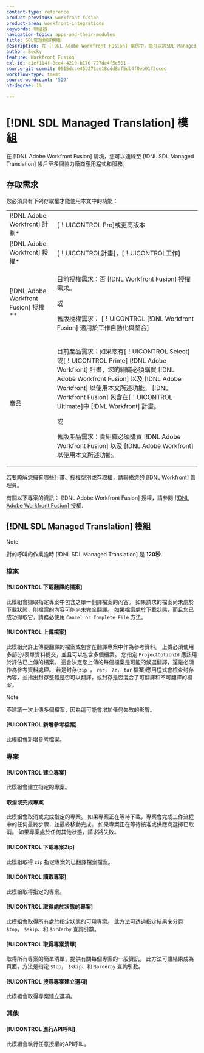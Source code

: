 ```yaml
---
content-type: reference
product-previous: workfront-fusion
product-area: workfront-integrations
keywords: 聯結器
navigation-topic: apps-and-their-modules
title: SDL管理翻譯模組
description: 在 [!DNL Adobe Workfront Fusion] 案例中，您可以將SDL Managed Translation帳戶連線至多個協力廠商的應用程式和服務。
author: Becky
feature: Workfront Fusion
exl-id: e1ef114f-8ce4-4210-b176-727dc4f5e561
source-git-commit: 0915dcce45b271ee18cdd8af5db4f0eb01f3cced
workflow-type: tm+mt
source-wordcount: '529'
ht-degree: 1%

---
```


# [!DNL SDL Managed Translation] 模組

在 [!DNL Adobe Workfront Fusion] 情境，您可以連線至 [!DNL SDL Managed Translation] 帳戶至多個協力廠商應用程式和服務。

## 存取需求

您必須具有下列存取權才能使用本文中的功能：

<table style="table-layout:auto"> 
 <col> 
 <col> 
 <tbody> 
  <tr> 
   <td role="rowheader">[!DNL Adobe Workfront] 計劃*</td>
  <td> <p>[！UICONTROL Pro]或更高版本</p> </td>
  </tr> 
  <tr data-mc-conditions=""> 
   <td role="rowheader">[!DNL Adobe Workfront] 授權*</td>
   <td> <p>[！UICONTROL計畫]，[！UICONTROL工作]</p> </td> 
  </tr> 
  <tr> 
   <td role="rowheader">[!DNL Adobe Workfront Fusion] 授權**</td> 
   <td>
   <p>目前授權需求：否 [!DNL Workfront Fusion] 授權需求。</p>
   <p>或</p>
   <p>舊版授權需求： [！UICONTROL [!DNL Workfront Fusion] 適用於工作自動化與整合] </p>
   </td> 
  </tr> 
  <tr> 
   <td role="rowheader">產品</td> 
   <td>
   <p>目前產品需求：如果您有[！UICONTROL Select]或[！UICONTROL Prime] [!DNL Adobe Workfront] 計畫，您的組織必須購買 [!DNL Adobe Workfront Fusion] 以及 [!DNL Adobe Workfront] 以使用本文所述功能。 [!DNL Workfront Fusion] 包含在[！UICONTROL Ultimate]中 [!DNL Workfront] 計畫。</p>
   <p>或</p>
   <p>舊版產品需求：貴組織必須購買 [!DNL Adobe Workfront Fusion] 以及 [!DNL Adobe Workfront] 以使用本文所述功能。</p>
   </td> 
  </tr> 
 </tbody> 
</table>

若要瞭解您擁有哪些計畫、授權型別或存取權，請聯絡您的 [!DNL Workfront] 管理員。

有關以下專案的資訊： [!DNL Adobe Workfront Fusion] 授權，請參閱 [[!DNL Adobe Workfront Fusion] 授權](../../workfront-fusion/get-started/license-automation-vs-integration.md).

## [!DNL SDL Managed Translation] 模組

>[!NOTE]
>
>對的呼叫的作業逾時 [!DNL SDL Managed Translation] 是 **120秒**.

### 檔案

#### [!UICONTROL 下載翻譯的檔案]

此模組會擷取指定專案中包含之單一翻譯檔案的內容。 如果請求的檔案尚未處於下載狀態，則檔案的內容可能尚未完全翻譯。 如果檔案處於下載狀態，而且您已成功擷取它，請務必使用 `Cancel or Complete File` 方法。

#### [!UICONTROL 上傳檔案]

此模組允許上傳要翻譯的檔案或包含在翻譯專案中作為參考資料。 上傳必須使用多部分/表單資料提交，並且可以包含多個檔案。 您指定 `ProjectOptionId` 應該用於評估已上傳的檔案。 這會決定您上傳的每個檔案是可能的候選翻譯，還是必須作為參考資料處理。 若是封存(`zip `， `rar`， `7z`， `tar` 檔案)應用程式會檢查封存內容，並指出封存整體是否可以翻譯，或封存是否混合了可翻譯和不可翻譯的檔案。

>[!NOTE]
>
>不建議一次上傳多個檔案，因為這可能會增加任何失敗的影響。

#### [!UICONTROL 新增參考檔案]

此模組會新增參考檔案。

### 專案

#### [!UICONTROL 建立專案]

此模組會建立指定的專案。

#### 取消或完成專案

此模組會取消或完成指定的專案。 如果專案正在等待下載，專案會完成工作流程中的任何最終步驟，並最終移動完成。 如果專案正在等待核准或供應商選擇已取消。 如果專案處於任何其他狀態，請求將失敗。

#### [!UICONTROL 下載專案Zip]

此模組取得 `zip` 指定專案的已翻譯檔案檔案。

#### [!UICONTROL 讀取專案]

此模組取得指定的專案。

#### [!UICONTROL 取得處於狀態的專案]

此模組會取得所有處於指定狀態的可用專案。 此方法可透過指定結果來分頁 `$top`， `$skip`、和 `$orderby` 查詢引數。

#### [!UICONTROL 取得專案清單]

取得所有專案的簡單清單，提供有關每個專案的一般資訊。 此方法可讓結果成為頁面，方法是指定 `$top`， `$skip`、和 `$orderby` 查詢引數。

#### [!UICONTROL 搜尋專案建立選項]

此模組會取得專案建立選項。

### 其他

#### [!UICONTROL 進行API呼叫]

此模組會執行任意授權的API呼叫。
